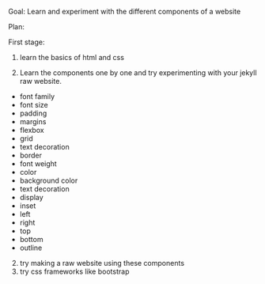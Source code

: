 Goal: Learn and experiment with the different components of a website

Plan:

First stage:

1. learn the basics of html and css

2. Learn the components one by one and try experimenting with your jekyll raw website.

- font family
- font size
- padding
- margins
- flexbox 
- grid
- text decoration
- border
- font weight
- color
- background color
- text decoration
- display
- inset
- left
- right
- top
- bottom
- outline

2. try making a raw website using these components 
3. try css frameworks like bootstrap
